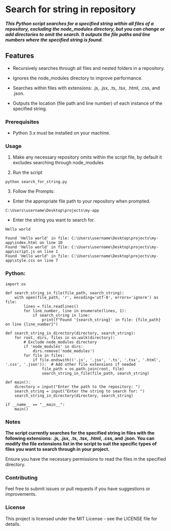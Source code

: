# Search for string in repository

***This Python script searches for a specified string within all files of a repository, excluding the node_modules directory, but you can change or add directories to omit the search. It outputs the file paths and line numbers where the specified string is found.***

## Features

- Recursively searches through all files and nested folders in a repository.

- Ignores the node_modules directory to improve performance.

- Searches within files with extensions: .js, .jsx, .ts, .tsx, .html, .css, and .json.

- Outputs the location (file path and line number) of each instance of the specified string.

### Prerequisites
- Python 3.x must be installed on your machine.

### Usage

1. Make any necessary repository omits within the script file, by default it excludes searching through node_modules

2. Run the script
```
python search_for_string.py
```

3. Follow the Prompts:

- Enter the appropriate file path to your repository when prompted.
```
C:\Users\username\Desktop\projects\my-app
```
- Enter the string you want to search for.
```
Hello world
```
```
Found 'Hello world' in file: C:\Users\username\Desktop\projects\my-app\index.html on line 10
Found 'Hello world' in file: C:\Users\username\Desktop\projects\my-app\script.js on line 1
Found 'Hello world' in file: C:\Users\username\Desktop\projects\my-app\style.css on line 7
```
### Python:
```
import os

def search_string_in_file(file_path, search_string):
    with open(file_path, 'r', encoding='utf-8', errors='ignore') as file:
        lines = file.readlines()
        for line_number, line in enumerate(lines, 1):
            if search_string in line:
                print(f"Found '{search_string}' in file: {file_path} on line {line_number}")

def search_string_in_directory(directory, search_string):
    for root, dirs, files in os.walk(directory):
        # Exclude node_modules directory
        if 'node_modules' in dirs:
            dirs.remove('node_modules')
        for file in files:
            if file.endswith(('.js', '.jsx', '.ts', '.tsx', '.html', '.css', '.json')):  # Add other file extensions if needed
                file_path = os.path.join(root, file)
                search_string_in_file(file_path, search_string)

def main():
    directory = input("Enter the path to the repository: ")
    search_string = input("Enter the string to search for: ")
    search_string_in_directory(directory, search_string)

if __name__ == "__main__":
    main()
```

### Notes

**The script currently searches for the specified string in files with the following extensions: .js, .jsx, .ts, .tsx, .html, .css, and .json. You can modify the file extensions list in the script to suit the specific types of files you want to search through in your project.**

Ensure you have the necessary permissions to read the files in the specified directory.

### Contributing

Feel free to submit issues or pull requests if you have suggestions or improvements.

### License

This project is licensed under the MIT License - see the LICENSE file for details.

